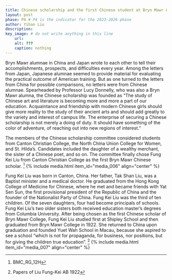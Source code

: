 ```yaml
---
title: Chinese scholarship and the first Chinese student at Bryn Mawr College 
layout: post
phase: P4 # P4 is the indicator for the 2023-2026 phase
author: Yihan Liu
description: 
key_image: # do not write anything in this line
    url: 
    alt: ???
    caption: nothing
---
```

Bryn Mawr alumnae in China and Japan wrote to each other to tell their accomplishments, prospects, and difficulties every year. Among the letters from Japan, Japanese alumnae seemed to provide material for evaluating the practical outcome of American training. But as one turned to the letters from China for possible comparisons, no letters were from Chinese alumnae. Spearheaded by Professor Lucy Donnelly, who was also a Bryn Mawr alumna, the Chinese scholarship was founded as “The study of Chinese art and literature is becoming more and more a part of our education. Acquaintance and friendship with modern Chinese girls should give more reality to the study of their ancient arts and should add greatly to the variety and interest of campus life. The enterprise of securing a Chinese scholarship is not merely a doing of duty. It should have something of the color of adventure, of reaching out into new regions of interest.”

The members of the Chinese scholarship committee considered students from Canton Christian College, the North China Union College for Women, and St. Hilda’s. Candidates included the daughter of a wealthy merchant, the sister of a Chinese poet, and so on. The committee finally chose Fung Kei Liu from Canton Christian College as the first Bryn Mawr Chinese scholar. [^1]
{% include media.html item_id="media_006" align="center" %}

Fung Kei Liu was born in Canton, China. Her father, Tak Shan Liu, was a Baptist minister and a medical doctor.  He graduated from the Hong Kong College of Medicine for Chinese, where he met and became friends with Yat Sen Sun, the first provisional president of the Republic of China and the founder of the Nationalist Party of China. Fung Kei Liu was the third of ten children. Of the seven daughters, four had become principals of schools. Fung Kei Liu’s two older sisters both received education master’s degrees from Columbia University. After being chosen as the first Chinese scholar of Bryn Mawr College, Fung Kei Liu studied first at Shipley School and then graduated from Bryn Mawr College in 1922. She returned to China upon graduation and founded Yuet Wah School in Macau, because she aspired to see a school “which is not for propaganda, for business, nor positions, but for giving the children true education”. [^2]
{% include media.html item_id="media_007" align="center" %}
[^1]: BMC_RG_12H 
[^2]: Papers of Liu Fung-Kei AB 1922


